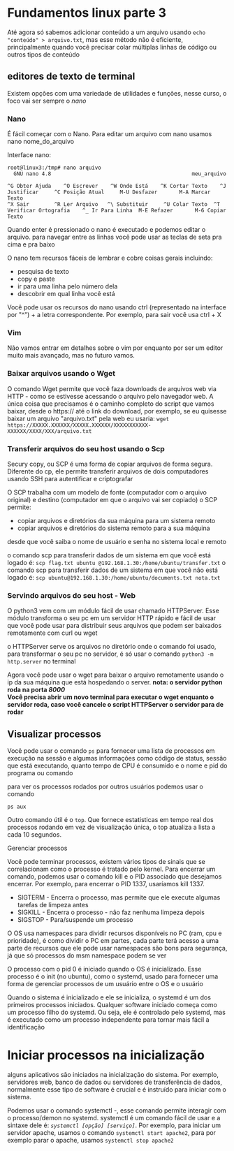 # Fundamentos linux parte 3 

Até agora só sabemos adicionar conteúdo a um arquivo usando `echo "conteúdo" > arquivo.txt`, mas esse método não é eficiente, principalmente quando você precisar colar múltiplas linhas de código ou outros tipos de conteúdo

## editores de texto de terminal

Existem opções com uma variedade de utilidades e funções, nesse curso, o foco vai ser sempre o *nano*

### Nano

É fácil começar com o Nano. Para editar um arquivo com nano usamos nano nome_do_arquivo

Interface nano:
```
root@linux3:/tmp# nano arquivo
  GNU nano 4.8                                             meu_arquivo                                                       

^G Obter Ajuda    ^O Escrever    ^W Onde Está    ^K Cortar Texto    ^J Justificar     ^C Posição Atual     M-U Desfazer       M-A Marcar Texto
^X Sair        ^R Ler Arquivo   ^\ Substituir     ^U Colar Texto  ^T Verificar Ortografia    ^_ Ir Para Linha  M-E Refazer       M-6 Copiar Texto
```
Quando enter é pressionado o nano é executado e podemos editar o arquivo. para navegar entre as linhas você pode usar as teclas de seta pra cima e pra baixo

O nano tem recursos fáceis de lembrar e cobre coisas gerais incluindo:
- pesquisa de texto
- copy e paste
- ir para uma linha pelo número dela
- descobrir em qual linha você está

Você pode usar os recursos do nano usando ctrl (representado na interface por "^") + a letra correspondente. Por exemplo, para sair você usa ctrl + X

### Vim

Não vamos entrar em detalhes sobre o vim por enquanto por ser um editor muito mais avançado, mas no futuro vamos.

### Baixar arquivos usando o Wget

O comando Wget permite que você faza downloads de arquivos web via HTTP - como se estivesse acessando o arquivo pelo navegador web. A única coisa que precisamos é o caminho completo do script que vamos baixar, desde o https:// até o link do download, por exemplo, se eu quisesse baixar um arquivo "arquivo.txt" pela web eu usaria:
`wget https://XXXXX.XXXXXX/XXXXX.XXXXXX/XXXXXXXXXXX-XXXXXX/XXXX/XXX/arquivo.txt`

### Transferir arquivos do seu host usando o Scp

Secury copy, ou SCP é uma forma de copiar arquivos de forma segura. Diferente do cp, ele permite transferir arquivos de dois computadores usando SSH para autentificar e criptografar

O SCP trabalha com um modelo de fonte (computador com o arquivo original) e destino (computador em que o arquivo vai ser copiado)
o SCP permite:
- copiar arquivos e diretórios da sua máquina para um sistema remoto
- copiar arquivos e diretórios do sistema remoto para a sua máquina

desde que você saiba o nome de usuário e senha no sistema local e remoto

o comando scp para transferir dados de um sistema em que você está logado é:
`scp flag.txt ubuntu @192.168.1.30:/home/ubuntu/transfer.txt`
o comando scp para transferir dados de um sistema em que você não está logado é:
`scp ubuntu@192.168.1.30:/home/ubuntu/documents.txt nota.txt`

### Servindo arquivos do seu host - Web

O python3 vem com um módulo fácil de usar chamado HTTPServer. Esse módulo transforma o seu pc em um servidor HTTP rápido e fácil de usar que você pode usar para distribuir seus arquivos que podem ser baixados remotamente com curl ou wget

o HTTPServer serve os arquivos no diretório onde o comando foi usado, para transformar o seu pc no servidor, é só usar o comando `python3 -m http.server` no terminal

Agora você pode usar o wget para baixar o arquivo remotamente usando o ip da sua máquina que está hospedando o server.
**nota: o servidor python roda na porta *8000* <br>Você precisa abrir um novo terminal para executar o wget enquanto o servidor roda, caso você cancele o script HTTPServer o servidor para de rodar**

## Visualizar processos
Você pode usar o comando `ps` para fornecer uma lista de processos em execução na sessão e algumas informações como código de status, sessão que está executando, quanto tempo de CPU é consumido e o nome e pid do programa ou comando

para ver os processos rodados por outros usuários podemos usar o comando

`ps aux`

Outro comando útil é o `top`. Que fornece estatisticas em tempo real dos processos rodando em vez de visualização única, o top atualiza a lista a cada 10 segundos. 

Gerenciar processos

Você pode terminar processos, existem vários tipos de sinais que se correlacionam como o processo é tratado pelo kernel. Para encerrar um comando, podemos usar o comando kill e o PID associado que desejamos encerrar. Por exemplo, para encerrar o PID 1337, usaríamos kill 1337.

- SIGTERM - Encerra o processo, mas permite que ele execute algumas tarefas de limpeza antes
- SIGKILL - Encerra o processo - não faz nenhuma limpeza depois
- SIGSTOP - Para/suspende um processo

O OS usa namespaces para dividir recursos disponíveis no PC (ram, cpu e prioridade), é como dividir o PC em partes, cada parte terá acesso a uma parte de recursos que ele pode usar
namespaces são bons para segurança, já que só processos do msm namespace podem se ver

O processo com o pid 0 é iniciado quando o OS é inicializado. Esse processo é o init (no ubuntu), como o systemd, usado para fornecer uma forma de gerenciar processos de um usuário entre o OS e o usuário

Quando o sistema é inicializado e ele se inicializa, o systemd é um dos primeiros processos iniciados. Qualquer software iniciado começa como um processo filho do systemd. Ou seja, ele é controlado pelo systemd, mas é executado como um processo independente para tornar mais fácil a identificação

# Iniciar processos na inicialização

alguns aplicativos são iniciados na inicialização do sistema. Por exemplo, servidores web, banco de dados ou servidores de transferência de dados, normalmente esse tipo de software é crucial e é instruído para iniciar com o sistema.

Podemos usar o comando systemctl -, esse comando permite interagir com o processo/demon no systemd. systemctl é um comando fácil de usar e a sintaxe dele é: *`systemctl [opção] [serviço]`*. Por exemplo, para iniciar um servidor apache, usamos o comando `systemctl start apache2`, para por exemplo parar o apache, usamos `systemctl stop apache2`